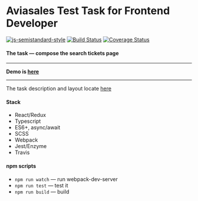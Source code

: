 # Aviasales Test Task for Frontend Developer

[![js-semistandard-style](https://img.shields.io/badge/code%20style-semistandard-brightgreen.svg)](https://github.com/standard/semistandard)
[![Build Status](https://travis-ci.com/vladtaranov/aviasales.svg?branch=master)](https://travis-ci.com/vladtaranov/aviasales)
[![Coverage Status](https://coveralls.io/repos/github/vladtaranov/aviasales/badge.svg?branch=master)](https://coveralls.io/github/vladtaranov/aviasales?branch=master)

#### The task — compose the search tickets page

---

**Demo is [here](https://vladtaranov.github.io/aviasales/)**

---

The task description and layout locate [here](https://github.com/KosyanMedia/test-tasks/tree/master/aviasales_frontend)

#### Stack
* React/Redux
* Typescript
* ES6+, async/await
* SCSS
* Webpack
* Jest/Enzyme
* Travis

#### npm scripts
* ```npm run watch``` — run webpack-dev-server
* ```npm run test``` — test it
* ```npm run build``` — build
